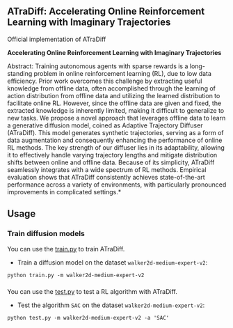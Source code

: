 ## ATraDiff: Accelerating Online Reinforcement Learning with Imaginary Trajectories

Official implementation of ATraDiff

**Accelerating Online Reinforcement Learning with Imaginary Trajectories**<br>

Abstract: Training autonomous agents with sparse rewards is a long-standing problem in online reinforcement learning (RL), due to low data efficiency. Prior work overcomes this challenge by extracting useful knowledge from offline data, often accomplished through the learning of action distribution from offline data and utilizing the learned distribution to facilitate online RL. However, since the offline data are given and fixed, the extracted knowledge is inherently limited, making it difficult to generalize to new tasks. We propose a novel approach that leverages offline data to learn a generative diffusion model, coined as Adaptive Trajectory Diffuser (ATraDiff). This model generates synthetic trajectories, serving as a form of data augmentation and consequently enhancing the performance of online RL methods. The key strength of our diffuser lies in its adaptability, allowing it to effectively handle varying trajectory lengths and mitigate distribution shifts between online and offline data. Because of its simplicity, ATraDiff seamlessly integrates with a wide spectrum of RL methods. Empirical evaluation shows that ATraDiff consistently achieves state-of-the-art performance across a variety of environments, with particularly pronounced improvements in complicated settings.*

## Usage

### Train diffusion models

You can use the [train.py](./train.py) to train ATraDiff.
- Train a diffusion model on the dataset `walker2d-medium-expert-v2`:

```shell
python train.py -m walker2d-medium-expert-v2
```

###
You can use the [test.py](./test.py) to test a RL algorithm with ATraDiff.
- Test the algorithm `SAC` on the dataset `walker2d-medium-expert-v2`:

```shell
python test.py -m walker2d-medium-expert-v2 -a 'SAC'
```